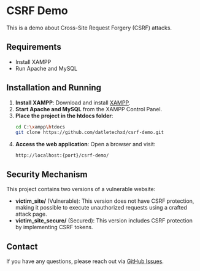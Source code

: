 # CSRF Demo

This is a demo about Cross-Site Request Forgery (CSRF) attacks.

## Requirements

- Install XAMPP
- Run Apache and MySQL

## Installation and Running

1. **Install XAMPP**: Download and install [XAMPP](https://www.apachefriends.org/index.html).
2. **Start Apache and MySQL** from the XAMPP Control Panel.
3. **Place the project in the htdocs folder**:
   ```sh
   cd C:\xampp\htdocs
   git clone https://github.com/datletechxd/csrf-demo.git
   ```
4. **Access the web application**: Open a browser and visit:
   ```
   http://localhost:{port}/csrf-demo/
   ```

## Security Mechanism

This project contains two versions of a vulnerable website:

- **victim_site/** (Vulnerable): This version does not have CSRF protection, making it possible to execute unauthorized requests using a crafted attack page.
- **victim_site_secure/** (Secured): This version includes CSRF protection by implementing CSRF tokens.

## Contact

If you have any questions, please reach out via [GitHub Issues](https://github.com/datletechxd/csrf-demo/issues).

